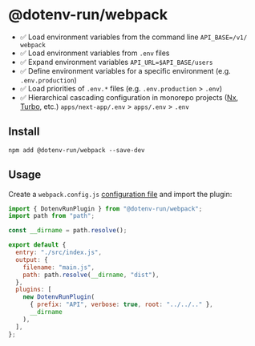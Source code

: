# @dotenv-run/webpack

- ✅ Load environment variables from the command line `API_BASE=/v1/ webpack`
- ✅ Load environment variables from `.env` files
- ✅ Expand environment variables `API_URL=$API_BASE/users`
- ✅ Define environment variables for a specific environment (e.g. `.env.production`)
- ✅ Load priorities of `.env.*` files (e.g. `.env.production` > `.env`)
- ✅ Hierarchical cascading configuration in monorepo projects ([Nx](https://nx.dev), [Turbo](https://turborepo.com/), etc.)
  `apps/next-app/.env` > `apps/.env` > `.env`

## Install

```console
npm add @dotenv-run/webpack --save-dev
```

## Usage

Create a `webpack.config.js` [configuration file](https://www.webpackjs.org/guide/en/#configuration-files) and import the plugin:

```js
import { DotenvRunPlugin } from "@dotenv-run/webpack";
import path from "path";

const __dirname = path.resolve();

export default {
  entry: "./src/index.js",
  output: {
    filename: "main.js",
    path: path.resolve(__dirname, "dist"),
  },
  plugins: [
    new DotenvRunPlugin(
      { prefix: "API", verbose: true, root: "../../.." },
      __dirname
    ),
  ],
};
```
